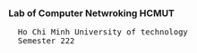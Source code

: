 ### Lab of Computer Netwroking HCMUT

<pre>
  Ho Chi Minh University of technology
  Semester 222  
</pre>
